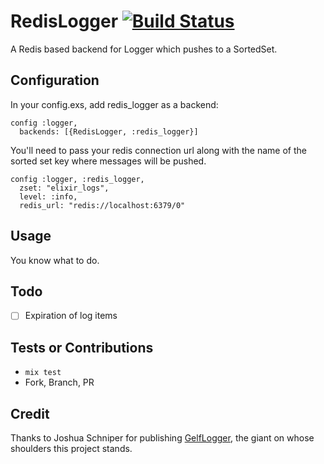 # RedisLogger [![Build Status](https://travis-ci.org/suddenrushofsushi/redis_logger.svg?branch=master)](https://travis-ci.org/suddenrushofsushi/redis_logger)

A Redis based backend for Logger which pushes to a SortedSet.

## Configuration

In your config.exs, add redis_logger as a backend:

```
config :logger,
  backends: [{RedisLogger, :redis_logger}]
```

You'll need to pass your redis connection url along with the name of the sorted set key where messages will be pushed.

```
config :logger, :redis_logger,
  zset: "elixir_logs",
  level: :info,
  redis_url: "redis://localhost:6379/0"
```

## Usage

You know what to do.

## Todo

- [ ] Expiration of log items

## Tests or Contributions

- `mix test`
- Fork, Branch, PR


## Credit

Thanks to Joshua Schniper for publishing [GelfLogger](https://github.com/jschniper/gelf_logger), the giant on whose shoulders this project stands.
